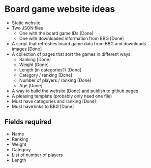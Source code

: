 # Board game website ideas #

- Static website
- Two JSON files
    - One with the board game IDs [Done]
    - One with downloaded information from BBG [Done]
- A script that refreshes board game data from BBG and downloads images [Done]
- A collection of pages that sort the games in different ways:
    - Ranking [Done]
    - Weight [Done]
    - Length (in categories?) [Done]
    - Category / ranking [Done]
    - Number of players / ranking [Done]
    - Age [Done]
- A way to build the website [Done] and publish to github pages
- A pleasing template (probably only need one file)
- Must have categories and ranking [Done]
- Must have links to BBG [Done]

## Fields required ##
- Name
- Ranking
- Weight
- Category
- List of number of players
- Length